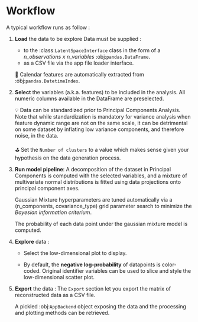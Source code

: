 # Workflow

A typical workflow runs as follow :

1. **Load** the data to be explore
    Data must be supplied :
    - to the :class:`LatentSpaceInterface` class in the form of a *n_observations x n_variables* :obj:`pandas.DataFrame`.
    - as a CSV file via the app file loader interface.

    🎉 Calendar features are automatically extracted from :obj:`pandas.DatetimeIndex`.


2. **Select** the variables (a.k.a. features) to be included in the analysis. All numeric columns available in the DataFrame are preselected.

    💡 Data can be standardized prior to Principal Components Analysis. Note that while standardization is mandatory for variance analysis when feature dynamic range are not on the same scale, it can be detrimental on some dataset by inflating low variance components, and therefore noise, in the data.

    ⛳ Set the `Number of clusters` to a value which makes sense given your hypothesis on the data generation process.


3. **Run model pipeline**: A decomposition of the dataset in Principal Components is computed with the selected variables, and a mixture of multivariate normal distributions is fitted using data projections onto principal component axes.

    Gaussian Mixture hyperparameters are tuned automatically via a (n_components, covariance_type) grid parameter search to minimize the *Bayesian information criterium*.

    The probability of each data point under the gaussian mixture model is computed.

4. **Explore** data :
    - Select the low-dimensional plot to display.

    - By default, the **negative log-probability** of datapoints is color-coded. Original identifier variables can be used to slice and style the low-dimensional scatter plot.


5. **Export** the data :
    The `Export` section let you export the matrix of reconstructed data as a CSV file.

    A pickled :obj:`AppBackend` object exposing the data and the processing and plotting methods can be retrieved.
